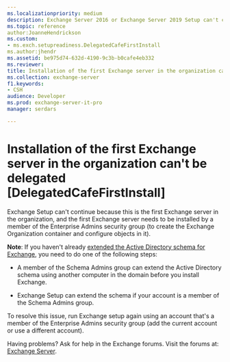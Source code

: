 ```yaml
---
ms.localizationpriority: medium
description: Exchange Server 2016 or Exchange Server 2019 Setup can't continue because the account doesn't have permission to install the first Exchange server in the organization.
ms.topic: reference
author:JoanneHendrickson
ms.custom:
- ms.exch.setupreadiness.DelegatedCafeFirstInstall
ms.author:jhendr
ms.assetid: be975d74-632d-4190-9c3b-b0cafe4eb332
ms.reviewer: 
title: Installation of the first Exchange server in the organization can't be delegated [DelegatedCafeFirstInstall]
ms.collection: exchange-server
f1.keywords:
- CSH
audience: Developer
ms.prod: exchange-server-it-pro
manager: serdars

---
```


# Installation of the first Exchange server in the organization can't be delegated [DelegatedCafeFirstInstall]

Exchange Setup can't continue because this is the first Exchange server in the organization, and the first Exchange server needs to be installed by a member of the Enterprise Admins security group (to create the Exchange Organization container and configure objects in it).

**Note**: If you haven't already [extended the Active Directory schema for Exchange](../prepare-ad-and-domains.md#step-1-extend-the-active-directory-schema), you need to do one of the following steps:

- A member of the Schema Admins group can extend the Active Directory schema using another computer in the domain before you install Exchange.

- Exchange Setup can extend the schema if your account is a member of the Schema Admins group.

To resolve this issue, run Exchange setup again using an account that's a member of the Enterprise Admins security group (add the current account or use a different account).

Having problems? Ask for help in the Exchange forums. Visit the forums at: [Exchange Server](https://social.technet.microsoft.com/forums/office/home?category=exchangeserver).
